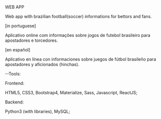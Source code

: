 WEB APP 

Web app with brazilian football(soccer) informations for bettors and fans. 

[in portuguese]

Aplicativo online com informações sobre jogos de futebol brasileiro para apostadores e torcedores. 

[en español]

Aplicativo en línea con informaciones sobre juegos de fútbol brasileño para apostadores y aficionados (hinchas).

--Tools:

Frontend:

HTML5, CSS3, Bootstrap4, Materialize, Sass, Javascript, ReactJS; 

Backend: 

Python3 (with libraries), MySQL;


